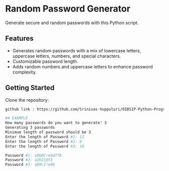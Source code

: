 # Random Password Generator

Generate secure and random passwords with this Python script.

## Features

- Generates random passwords with a mix of lowercase letters, uppercase letters, numbers, and special characters.
- Customizable password length.
- Adds random numbers and uppercase letters to enhance password complexity.

## Getting Started
Clone the repository:

   ```bash
   github link : https://github.com/Srinivas-Vuppuluri/OIBSIP-Python-Programming/tree/main/TASK%203

## EXAMPLE
How many passwords do you want to generate? 3
Generating 3 passwords
Minimum length of password should be 3
Enter the length of Password #1: 12
Enter the length of Password #2: 8
Enter the length of Password #3: 10

Password #1: a9b0C!e4d7f8
Password #2: a2b1C@f3
Password #3: aB9c1!e4D
